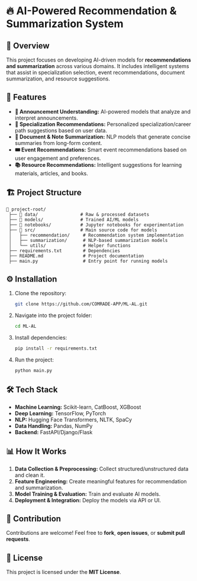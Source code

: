 # 🔥 AI-Powered Recommendation & Summarization System  

## 📌 Overview  
This project focuses on developing AI-driven models for **recommendations and summarization** across various domains. It includes intelligent systems that assist in specialization selection, event recommendations, document summarization, and resource suggestions.  

## 🚀 Features  
- **📢 Announcement Understanding:** AI-powered models that analyze and interpret announcements.  
- **🎯 Specialization Recommendations:** Personalized specialization/career path suggestions based on user data.  
- **📄 Document & Note Summarization:** NLP models that generate concise summaries from long-form content.  
- **🎟️ Event Recommendations:** Smart event recommendations based on user engagement and preferences.  
- **📚 Resource Recommendations:** Intelligent suggestions for learning materials, articles, and books.  

## 🏗️ Project Structure  
```
📂 project-root/
 ├── 📁 data/                # Raw & processed datasets
 ├── 📁 models/              # Trained AI/ML models
 ├── 📁 notebooks/           # Jupyter notebooks for experimentation
 ├── 📁 src/                 # Main source code for models
 │   ├── recommendation/     # Recommendation system implementation
 │   ├── summarization/      # NLP-based summarization models
 │   └── utils/              # Helper functions
 ├── requirements.txt        # Dependencies
 ├── README.md               # Project documentation
 ├── main.py                 # Entry point for running models
```

## ⚙️ Installation  
1. Clone the repository:  
   ```sh
   git clone https://github.com/COMRADE-APP/ML-AL.git
   ```
2. Navigate into the project folder:  
   ```sh
   cd ML-AL
   ```
3. Install dependencies:  
   ```sh
   pip install -r requirements.txt
   ```
4. Run the project:  
   ```sh
   python main.py
   ```

## 🛠️ Tech Stack  
- **Machine Learning:** Scikit-learn, CatBoost, XGBoost  
- **Deep Learning:** TensorFlow, PyTorch  
- **NLP:** Hugging Face Transformers, NLTK, SpaCy  
- **Data Handling:** Pandas, NumPy  
- **Backend:** FastAPI/Django/Flask  

## 📊 How It Works  
1. **Data Collection & Preprocessing:** Collect structured/unstructured data and clean it.  
2. **Feature Engineering:** Create meaningful features for recommendation and summarization.  
3. **Model Training & Evaluation:** Train and evaluate AI models.  
4. **Deployment & Integration:** Deploy the models via API or UI.  

## 🤝 Contribution  
Contributions are welcome! Feel free to **fork**, **open issues**, or **submit pull requests**.  

## 📜 License  
This project is licensed under the **MIT License**. 